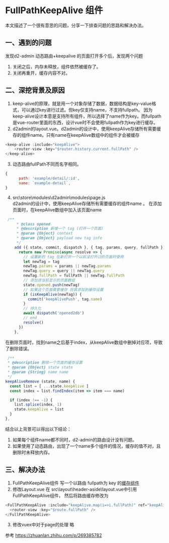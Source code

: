 # FullPathKeepAlive 组件
本文描述了一个很有意思的问题，分享一下排查问题的思路和解决办法。

## 一、遇到的问题
发现d2-admin 动态路由+keepalive 的页面打开多个后，发现两个问题
1. 关闭之后，内存未释放，组件依然被缓存了。
2. 关闭再重开，缓存内容不对。

## 二、深挖背景及原因
1. keep-alive的原理，就是用一个对象存储了数据，数据结构是key-value格式，可以通过key进行过滤。但key仅支持name，不支持fullpath。 因为keep-alive设计本意是支持所有组件，所以选择了name作为key。而fullpath是vue-router里面的东西，设计vue时不会使用fullpath作为key进行缓存。
2. d2admin的layout.vue。d2admin的设计中，使用keepAlive存储所有需要缓存的组件name。只有name在keepAlive数组中的组件才会被缓存
```javascript
<keep-alive :include="keepAlive">
    <router-view :key="$router.history.current.fullPath" />
</keep-alive>
```

3. 动态路由fullPath不同而名字相同。
```javascript
{
      path: 'example/detail/:id',
      name: `example-detail`,
}
```
4. src\store\modules\d2admin\modules\page.js   
d2admin的设计中，使用keepAlive存储所有需要缓存的组件name 。 
在添加页面时，在keepAlive数组中加入该页面name
```javascript
 /**
     * @class opened
     * @description 新增一个 tag (打开一个页面)
     * @param {Object} context
     * @param {Object} payload new tag info
     */
    add ({ state, commit, dispatch }, { tag, params, query, fullPath }) {
      return new Promise(async resolve => {
        // 设置新的 tag 在新打开一个以前没打开过的页面时使用
        let newTag = tag
        newTag.params = params || newTag.params
        newTag.query = query || newTag.query
        newTag.fullPath = fullPath || newTag.fullPath
        // 添加进当前显示的页面数组
        state.opened.push(newTag)
        // 如果这个页面需要缓存 将其添加到缓存设置
        if (isKeepAlive(newTag)) {
          commit('keepAlivePush', tag.name)
        }
        // 持久化
        await dispatch('opened2db')
        // end
        resolve()
      })
    },
```

在删除页面时，找到name之后基于index，从keepAlive数组中删掉对应项，导致了删除错误。

```javascript
 /**
 * @description 删除一个页面的缓存设置
 * @param {Object} state state
 * @param {String} name name
 */
keepAliveRemove (state, name) {
  const list = [ ...state.keepAlive ]
  const index = list.findIndex(item => item === name)

  if (index !== -1) {
    list.splice(index, 1)
    state.keepAlive = list
  }
},
```
结合以上背景可以得出以下结论：
1. 如果每个组件name都不同时，d2-admin的路由设计没有问题。
2. 如果使用了动态路由，出现了一个name多个组件的情况，缓存的值不对，且删除时未释放内存。


## 三、解决办法
1. FullPathKeepAlive组件
  写一个以路由 fullpath为 key 的[缓存组件](./FullPathKeepAlive.js)
2. 修改Layout.vue
在 src\layout\header-aside\layout.vue中引用FullPathKeepAlive组件， 然后将路由缓存修改为
```javascript
<FullPathKeepAlive :include="keepAlive.map(i=>i.fullPath)" ref="keepAlive">
  <router-view :key="$route.fullPath" />
</FullPathKeepAlive>
```
3. 修改vuex中对于page的处理 略


参考 https://zhuanlan.zhihu.com/p/269385782